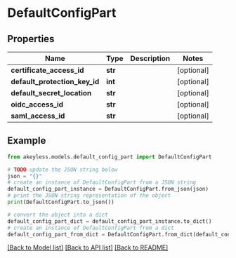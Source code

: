 # DefaultConfigPart


## Properties

Name | Type | Description | Notes
------------ | ------------- | ------------- | -------------
**certificate_access_id** | **str** |  | [optional] 
**default_protection_key_id** | **int** |  | [optional] 
**default_secret_location** | **str** |  | [optional] 
**oidc_access_id** | **str** |  | [optional] 
**saml_access_id** | **str** |  | [optional] 

## Example

```python
from akeyless.models.default_config_part import DefaultConfigPart

# TODO update the JSON string below
json = "{}"
# create an instance of DefaultConfigPart from a JSON string
default_config_part_instance = DefaultConfigPart.from_json(json)
# print the JSON string representation of the object
print(DefaultConfigPart.to_json())

# convert the object into a dict
default_config_part_dict = default_config_part_instance.to_dict()
# create an instance of DefaultConfigPart from a dict
default_config_part_from_dict = DefaultConfigPart.from_dict(default_config_part_dict)
```
[[Back to Model list]](../README.md#documentation-for-models) [[Back to API list]](../README.md#documentation-for-api-endpoints) [[Back to README]](../README.md)


